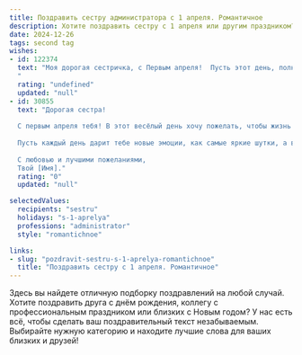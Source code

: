 ```yaml
---
title: Поздравить сестру администратора с 1 апреля. Романтичное
description: Хотите поздравить сестру с 1 апреля или другим праздником? Наш ИИ создаст незабываемое поздравление, а вы обязательно выделитесь среди других.  
date: 2024-12-26
tags: second tag
wishes:
- id: 122374
  text: "Моя дорогая сестричка, с Первым апреля!  Пусть этот день, полный неожиданных сюрпризов и лёгкой, игривой магии, будет таким же светлым и радостным, как и ты сама.  Ты – наш семейный ангел,  администратор нашего счастья,  и я бесконечно ценю твою заботу и любовь.  Пусть твоя жизнь будет наполнена не только профессиональными успехами, но и такими же яркими, романтичными моментами,  как рассвет над морем или звёздное небо.  С праздником!
  "
  rating: "undefined"
  updated: "null"
- id: 30855
  text: "Дорогая сестра!
  
  С первым апреля тебя! В этот весёлый день хочу пожелать, чтобы жизнь приносила тебе только радость и счастье, а задачи на работе, словно забавные шутки, решались легко и с улыбкой. Ты — настоящий мастер администрирования, и с твоей энергией любая организация становится более гармоничной.
  
  Пусть каждый день дарит тебе новые эмоции, как самые яркие шутки, а ваша команда пусть вдохновляется твоей теплотой и магнетизмом. Желаю, чтобы в сердце твоем всегда царило весеннее настроение, а жизнь складывалась из приятных сюрпризов и романтических мгновений.
  
  С любовью и лучшими пожеланиями,
  Твой [Имя]."
  rating: "0"
  updated: "null"

selectedValues:
  recipients: "sestru"
  holidays: "s-1-aprelya"
  professions: "administrator"
  style: "romantichnoe"

links:
- slug: "pozdravit-sestru-s-1-aprelya-romantichnoe"
  title: "Поздравить сестру с 1 апреля. Романтичное"
---
```


Здесь вы найдете отличную подборку поздравлений на любой случай. 
Хотите поздравить друга с днём рождения, коллегу с профессиональным праздником или близких с Новым годом? У нас есть всё, чтобы сделать ваш поздравительный текст незабываемым. Выбирайте нужную категорию и находите лучшие слова для ваших близких и друзей!
